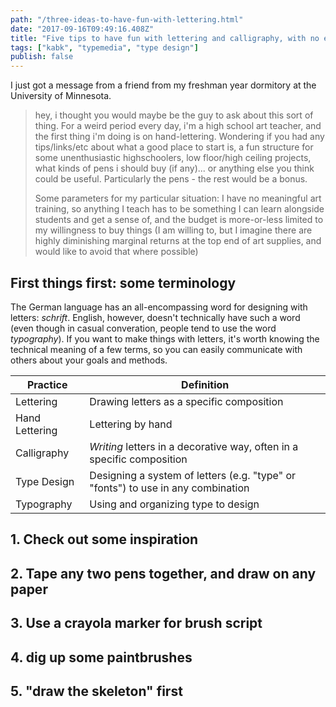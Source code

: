```yaml
---
path: "/three-ideas-to-have-fun-with-lettering.html"
date: "2017-09-16T09:49:16.408Z" 
title: "Five tips to have fun with lettering and calligraphy, with no experience or budget"
tags: ["kabk", "typemedia", "type design"]
publish: false
---
```


I just got a message from a friend from my freshman year dormitory at the University of Minnesota.

> hey, i thought you would maybe be the guy to ask about this sort of thing. For a weird period every day, i'm a high school art teacher, and the first thing i'm doing is on hand-lettering. Wondering if you had any tips/links/etc about what a good place to start is, a fun structure for some unenthusiastic highschoolers, low floor/high ceiling projects, what kinds of pens i should buy (if any)... or anything else you think could be useful. Particularly the pens - the rest would be a bonus. 
> 
> Some parameters for my particular situation:  I have no meaningful art training, so anything I teach has to be something I can learn alongside students and get a sense of, and the budget is more-or-less limited to my willingness to buy things (I am willing to, but I imagine there are highly diminishing marginal returns at the top end of art supplies, and would like to avoid that where possible)


## First things first: some terminology

The German language has an all-encompassing word for designing with letters: _schrift_. English, however, doesn't technically have such a word (even though in casual converation, people tend to use the word _typography_). If you want to make things with letters, it's worth knowing the technical meaning of a few terms, so you can easily communicate with others about your goals and methods.

|Practice   | Definition  |
|---|---|
| Lettering  | Drawing letters as a specific composition  |
| Hand Lettering  | Lettering by hand  |
| Calligraphy  | _Writing_ letters in a decorative way, often in a specific composition  |
| Type Design  | Designing a system of letters (e.g. "type" or "fonts") to use in any combination  |
| Typography  | Using and organizing type to design  |

## 1. Check out some inspiration 

## 2. Tape any two pens together, and draw on any paper

## 3. Use a crayola marker for brush script

## 4. dig up some paintbrushes

## 5. "draw the skeleton" first
